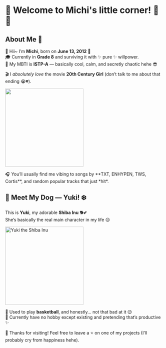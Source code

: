 # 🌷 Welcome to Michi's little corner! 🍓💫

## About Me 🐰

👋 Hii~ I’m **Michi**, born on **June 13, 2012** 🎂  
🎓 Currently in **Grade 8** and surviving it with ✨ pure ✨ willpower.  
💭 My MBTI is **ISTP-A** — basically cool, calm, and secretly chaotic hehe 😎  

🎬 I *absolutely love* the movie **20th Century Girl** (don’t talk to me about that ending 😭💔).
<p align="left">
  <img src="https://resizing.flixster.com/-XZAfHZM39UwaGJIFWKAE8fS0ak=/v3/t/assets/p23034094_v_v8_ae.jpg" width="250" >
</p>
🎧 You’ll usually find me vibing to songs by **TXT, ENHYPEN, TWS, Cortis**, and random popular tracks that just *hit*. 

  ## 🐶 Meet My Dog — Yuki! ❄️

This is **Yuki**, my adorable **Shiba Inu** 🐕💕  
She’s basically the real main character in my life 😌  

<p align="left">
  <img src="https://i.pinimg.com/736x/b5/a8/4a/b5a84abf0118b853f7d2bde236e0dd5c.jpg" width="250" alt="Yuki the Shiba Inu">
</p>

🏀 Used to play **basketball**, and honestly... not that bad at it 😉  
💌 Currently have no hobby except existing and pretending that’s productive ✨  

🐥 Thanks for visiting! Feel free to leave a ⭐ on one of my projects (I’ll probably cry from happiness hehe).
